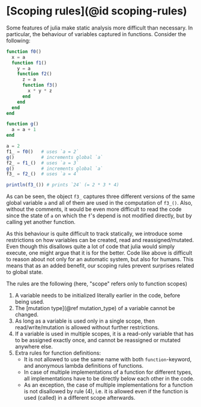 
# [Scoping rules](@id scoping-rules)

Some features of julia make static analysis more difficult than necessary. In particular,
the behaviour of variables captured in functions. Consider the following:
```julia
function f0()
  x = a
  function f1()
    y = a
    function f2()
      z = a
      function f3()
        x * y * z
      end
    end
  end
end

function g()
  a = a + 1
end

a = 2
f1_ = f0()   # uses `a = 2`
g()          # increments global `a`
f2_ = f1_()  # uses `a = 3`
g()          # increments global `a`
f3_ = f2_()  # uses `a = 4`

println(f3_()) # prints `24` (= 2 * 3 * 4)
```
As can be seen, the object `f3_` captures three different versions of the same global
variable `a` and all of them are used in the computation of `f3_()`. Also, without the comments,
it would be even more difficult to read the code since the state of `a` on which the `f`'s depend
is not modified directly, but by calling yet another function.

As this behaviour is quite difficult to track statically, we introduce some restrictions on how
variables can be created, read and reassigned/mutated. Even though this disallows quite a lot of
code that julia would simply execute, one might argue that it is for the better. Code like above is
difficult to reason about not only for an automatic system, but also for humans. This means that as
an added benefit, our scoping rules prevent surprises related to global state.

The rules are the following (here, "scope" refers only to function scopes)
 1. A variable needs to be initialized literally earlier in the code, before being used.
 2. The [mutation type](@ref mutation_type) of a variable cannot be changed.
 3. As long as a variable is used only in a single scope, then read/write/mutation is allowed without further restrictions.
 4. If a variable is used in multiple scopes, it is a read-only variable that has to be assigned exactly once, and cannot be reassigned or mutated anywhere else.
 5. Extra rules for function definitions:
    - It is not allowed to use the same name with both `function`-keyword, and anonymous lambda definitions of functions.
    - In case of multiple implementations of a function for different types, all implementations have to be directly
      below each other in the code.
    - As an exception, the case of multiple implementations for a function is not disallowed by rule (4), i.e. it is allowed
      even if the function is used (called) in a different scope afterwards.
 





